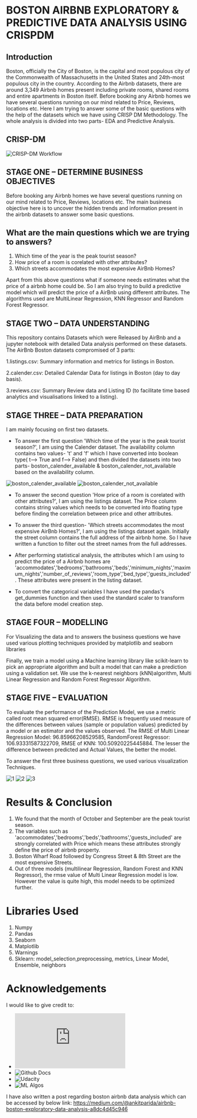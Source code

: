 # BOSTON AIRBNB EXPLORATORY & PREDICTIVE DATA ANALYSIS USING CRISPDM

## Introduction

Boston, officially the City of Boston, is the capital and most populous city of the Commonwealth of Massachusetts in the United States and 24th-most populous city in the country. According to the Airbnb datasets, there are around 3,349 Airbnb homes present including private rooms, shared rooms and entire apartments in Boston itself.
Before booking any Airbnb homes we have several questions running on our mind related to Price, Reviews, locations etc. Here I am trying to answer some of the basic questions with the help of the datasets which we have using CRISP DM Methodology. The whole analysis is divided into two parts- EDA and Predictive Analysis.

## CRISP-DM
![CRISP-DM Workflow](https://www.kdnuggets.com/wp-content/uploads/crisp-dm-deployment-fig1.png)


## STAGE ONE – DETERMINE BUSINESS OBJECTIVES

Before booking any Airbnb homes we have several questions running on our mind related to Price, Reviews, locations etc. The main business objective here is to uncover the hidden trends and information present in the airbnb datasets to answer some basic questions.

## What are the main questions which we are trying to answers?
  1. Which time of the year is the peak tourist season?
  2. How price of a room is corelated with other attributes?
  3. Which streets accommodates the most expensive AirBnb Homes?

Apart from this above questions what if someone needs estimates what the price of a airbnb home could be. So I am also trying to build a predictive model which will predict the price of a AirBnb using different attributes. The algorithms used are MultiLinear Regression, KNN Regressor and Random Forest Regressor.

## STAGE TWO – DATA UNDERSTANDING

This repository contains Datasets which were Released by AirBnb and a jupyter notebook with detailed Data analysis performed on these datasets. The AirBnb Boston datasets compromised of 3 parts:
  
  1.listings.csv: Summary information and metrics for listings in Boston. 
  
  2.calender.csv: Detailed Calendar Data for listings in Boston (day to day basis).
  
  3.reviews.csv: Summary Review data and Listing ID (to facilitate time based analytics and visualisations linked to a listing).
  
## STAGE THREE – DATA PREPARATION

I am mainly focusing on first two datasets.

- To answer the first question 'Which time of the year is the peak tourist season?', I am using the Calender dataset. The availability column contains two values- 't' and 'f' which I have converted into boolean type( t--> True and f--> False) and then divided the datasets into two parts- boston_calender_available & boston_calender_not_available based on the availability column.

![boston_calender_available](https://user-images.githubusercontent.com/30798966/151104880-4b8d5e95-e637-4cb8-8d34-1939bed28ebd.JPG)
![boston_calender_not_available](https://user-images.githubusercontent.com/30798966/151104887-343cabc1-3ddb-4c5e-92e3-e5dec9711af4.JPG)

- To answer the second question 'How price of a room is corelated with other attributes?', I am using the listings dataset. The Price column contains string values which needs to be converted into floating type before finding the correlation between price and other attributes.

- To answer the third question- 'Which streets accommodates the most expensive AirBnb Homes?', I am using the listings dataset again. Initially the street column contains the full address of the airbnb home. So I have written a function to filter out the street names from the full addresses.

- After performing statistical analysis, the attributes which I am using to predict the price of a Airbnb homes are 'accommodates','bedrooms','bathrooms','beds','minimum_nights','maximum_nights','number_of_reviews','room_type','bed_type','guests_included'. These attributes were present in the listing dataset. 
- To convert the categorical variables I have used the pandas's get_dummies function and then used the standard scaler to transform the data before model creation step.

## STAGE FOUR – MODELLING

For Visualizing the data and to answers the business questions we have used various plotting techniques provided by matplotlib and seaborn libraries 

Finally, we train a model using a Machine learning library like scikit-learn to pick an appropriate algorithm and built a model that can make a prediction using a validation set. We use the k-nearest neighbors (kNN)algorithm, Multi Linear Regression and Random Forest Regressor Algorithm. 

## STAGE FIVE – EVALUATION

To evaluate the performance of the Prediction Model, we use a metric called root mean squared error(RMSE). RMSE is frequently used measure of the differences between values (sample or population values) predicted by a model or an estimator and the values observed.
The RMSE of Multi Linear Regression Model: 96.85966208529585, RandomForest Regressor: 106.93331587322709, RMSE of KNN: 100.50920225445884. The lesser the difference between predicted and Actual Values, the better the model. 

To answer the first three business questions, we used various visualization Techniques.

![1](https://user-images.githubusercontent.com/30798966/151108610-fc639615-89a1-405b-a4ec-b1f9ab8f1c56.JPG)
![2](https://user-images.githubusercontent.com/30798966/151108616-c2e9c505-85f9-40b8-9a26-6977613c280a.JPG)
![3](https://user-images.githubusercontent.com/30798966/151108621-7e5ed58e-770b-4942-ad4c-9950034b57c4.JPG)

# Results & Conclusion

1. We found that the month of October and September are the peak tourist season.
2. The variables such as 'accommodates','bedrooms','beds','bathrooms','guests_included' are strongly correlated with Price which means these attributes strongly define the price of airbnb property.
3. Boston Wharf Road followed by Congress Street & 8th Street are the most expensive Streets.
4. Out of three models (multilinear Regression, Random Forest and KNN Regressor), the rmse value of Multi Linear Regression model is low. However the value is quite high, this model needs to be optimized further.

# Libraries Used

  1. Numpy
  2. Pandas
  3. Seaborn
  4. Matplotlib
  5. Warnings
  6. Sklearn: model_selection,preprocessing, metrics, Linear Model, Ensemble, neighbors

# Acknowledgements
I would like to give credit to:

* ![Inside Airbnb](http://insideairbnb.com/get-the-data.html)
* ![Github Docs](https://docs.github.com/en/get-started/writing-on-github/getting-started-with-writing-and-formatting-on-github/basic-writing-and-formatting-syntax)
* ![Udacity](https://classroom.udacity.com/nanodegrees/nd025)
* ![ML Algos](https://machinelearningmastery.com/)



I have also written a post regarding boston airbnb data analysis which can be accessed by below link:
https://medium.com/@ankitparida/airbnb-boston-exploratory-data-analysis-a8dc4d45c946

